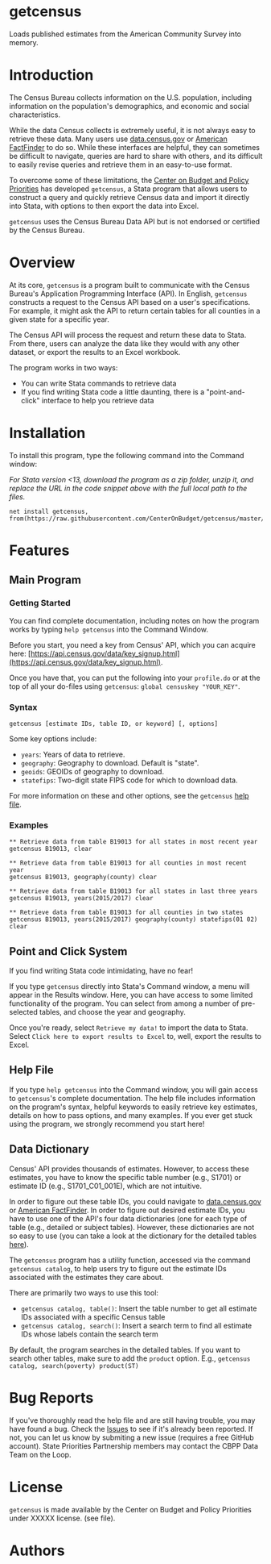# getcensus

Loads published estimates from the American Community Survey into memory.


# Introduction

The Census Bureau collects information on the U.S. population, including information on the population's demographics, and economic and social characteristics.

While the data Census collects is extremely useful, it is not always easy to retrieve these data. Many users use [data.census.gov](https://data.census.gov/) or [American FactFinder](https://factfinder.census.gov/) to do so. While these interfaces are helpful, they can sometimes be difficult to navigate, queries are hard to share with others, and its difficult to easily revise queries and retrieve them in an easy-to-use format.

To overcome some of these limitations, the [Center on Budget and Policy Priorities](https://www.cbpp.org) has developed `getcensus`, a Stata program that allows users to construct a query and quickly retrieve Census data and import it directly into Stata, with options to then export the data into Excel.

`getcensus` uses the Census Bureau Data API but is not endorsed or certified by the Census Bureau.

# Overview

At its core, `getcensus` is a program built to communicate with the Census Bureau's Application Programming Interface (API). In English, `getcensus` constructs a request to the Census API based on a user's specifications. For example, it might ask the API to return certain tables for all counties in a given state for a specific year.

The Census API will process the request and return these data to Stata. From there, users can analyze the data like they would with any other dataset, or export the results to an Excel workbook.

The program works in two ways:

- You can write Stata commands to retrieve data
- If you find writing Stata code a little daunting, there is a "point-and-click" interface to help you retrieve data

# Installation

To install this program, type the following command into the Command window:

_For Stata version <13, download the program as a zip folder, unzip it, and replace the URL in the code snippet above with the full local path to the files._

```
net install getcensus, from(https://raw.githubusercontent.com/CenterOnBudget/getcensus/master/)
```

# Features

## Main Program

### Getting Started

You can find complete documentation, including notes on how the program works
by typing `help getcensus` into the Command Window.

Before you start, you need a key from Census' API, which you can acquire
here: [https://api.census.gov/data/key_signup.html](https://api.census.gov/data/key_signup.html).

Once you have that, you can put the following into your `profile.do` or at the top of all your do-files using `getcensus`: `global censuskey "YOUR_KEY"`.

### Syntax

`getcensus [estimate IDs, table ID, or keyword] [, options]`

Some key options include:

- `years`: Years of data to retrieve.
- `geography`: Geography to download. Default is "state".
- `geoids`: GEOIDs of geography to download.
- `statefips`: Two-digit state FIPS code for which to download data.

For more information on these and other options, see the `getcensus` [help file](#help-file).

### Examples

```
** Retrieve data from table B19013 for all states in most recent year
getcensus B19013, clear

** Retrieve data from table B19013 for all counties in most recent year
getcensus B19013, geography(county) clear

** Retrieve data from table B19013 for all states in last three years
getcensus B19013, years(2015/2017) clear

** Retrieve data from table B19013 for all counties in two states
getcensus B19013, years(2015/2017) geography(county) statefips(01 02) clear
```

## Point and Click System

If you find writing Stata code intimidating, have no fear! 

If you type `getcensus` directly into Stata's Command window, a menu will appear in the Results window. Here, you can have access to some limited functionality of the program. You can select from among a number of pre-selected tables, and choose the year and geography. 

Once you're ready, select `Retrieve my data!` to import the data to Stata. Select `Click here to export results to Excel` to, well, export the results to Excel.


## Help File

If you type `help getcensus` into the Command window, you will gain access to `getcensus`'s complete documentation. The help file includes information on the program's syntax, helpful keywords to easily retrieve key estimates, details on how to pass options, and many examples. If you ever get stuck using the program, we strongly recommend you start here!

## Data Dictionary

Census' API provides thousands of estimates. However, to access these estimates, you have to know the specific table number (e.g., S1701) or estimate ID (e.g., S1701_C01_001E), which are not intuitive.

In order to figure out these table IDs, you could navigate to [data.census.gov](https://data.census.gov/) or [American FactFinder](https://factfinder.census.gov/). In order to figure out desired estimate IDs, you have to  use one of the API's four data dictionaries (one for each type of table (e.g., detailed or subject tables). However, these dictionaries are not so easy to use (you can take a look at the dictionary for the detailed tables [here](https://api.census.gov/data/2017/acs/acs1/variables.html)).

The `getcensus` program has a utility function, accessed via the command `getcensus catalog`, to help users try to figure out the estimate IDs associated with the estimates they care about.

There are primarily two ways to use this tool:

- `getcensus catalog, table()`: Insert the table number to get all estimate IDs associated with a specific Census table
- `getcensus catalog, search()`: Insert a search term to find all estimate IDs whose labels contain the search term

By default, the program searches in the detailed tables. If you want to search other tables, make sure to add the `product` option. E.g., `getcensus catalog, search(poverty) product(ST)`

# Bug Reports

If you've thoroughly read the help file and are still having trouble, you may have found a bug. Check the [Issues](https://github.com/CenterOnBudget/getcensus/issues) to see if it's already been reported. If not, you can let us know by submiting a new issue (requires a free GitHub account). State Priorities Partnership members may contact the CBPP Data Team on the Loop.


# License

`getcensus` is made available by the Center on Budget and Policy Priorities under XXXXX license. (see file).

# Authors

